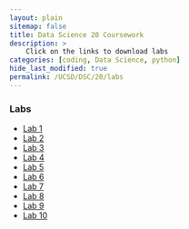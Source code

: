 ```yaml
---
layout: plain
sitemap: false
title: Data Science 20 Coursework
description: >
    Click on the links to download labs
categories: [coding, Data Science, python]
hide_last_modified: true
permalink: /UCSD/DSC/20/labs
---
```


### Labs

* <a href="coding/UCSD/DSC/DSC20/labs/lab01.py" download="lab1">Lab 1</a>
* <a href="coding/UCSD/DSC/DSC20/labs/lab02.py" download="lab2">Lab 2</a>
* <a href="coding/UCSD/DSC/DSC20/labs/lab03.zip" download="lab3">Lab 3</a>
* <a href="coding/UCSD/DSC/DSC20/labs/lab04.py" download="lab4">Lab 4</a>
* <a href="coding/UCSD/DSC/DSC20/labs/lab05.py" download="lab5">Lab 5</a>
* <a href="coding/UCSD/DSC/DSC20/labs/lab06.py" download="lab6">Lab 6</a>
* <a href="coding/UCSD/DSC/DSC20/labs/lab07.py" download="lab7">Lab 7</a>
* <a href="coding/UCSD/DSC/DSC20/labs/lab08.py" download="lab8">Lab 8</a>
* <a href="coding/UCSD/DSC/DSC20/labs/lab09.py" download="lab9">Lab 9</a>
* <a href="coding/UCSD/DSC/DSC20/labs/lab10.py" download="lab10">Lab 10</a>